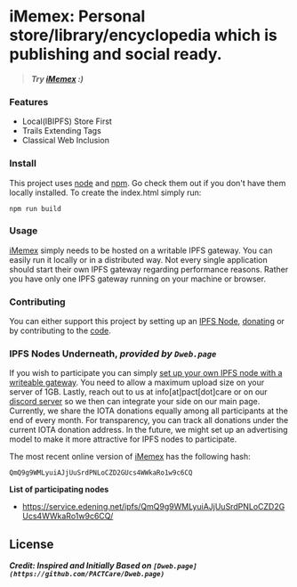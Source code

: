 # iMemex: Personal store/library/encyclopedia which is publishing and social ready.

> **_Try [iMemex](https://service.edening.net/ipfs/QmQ9g9WMLyuiAJjUuSrdPNLoCZD2GUcs4WWkaRo1w9c6CQ/) :)_**

### Features

- Local(IBIPFS) Store First
- Trails Extending Tags
- Classical Web Inclusion

### Install

This project uses [node](http://nodejs.org) and [npm](https://npmjs.com). Go check them out if you don't have them locally installed.
To create the index.html simply run:
```
npm run build
```

### Usage

[iMemex](https://imemex.edening.net) simply needs to be hosted on a writable IPFS gateway. You can easily run it locally or in a distributed way. Not every single application should start their own IPFS gateway regarding performance reasons. Rather you have only one IPFS gateway running on your machine or browser.

### Contributing
You can either support this project by setting up an [IPFS Node](#ipfs-node), [donating](#donate) or by contributing to the [code](#code).

### IPFS Nodes Underneath, _provided by `Dweb.page`_
If you wish to participate you can simply [set up your own IPFS node with a writeable gateway](https://blog.florence.chat/tutorial-host-your-own-ipfs-node-and-help-the-next-generation-of-web-2860eb59e45e). You need to allow a maximum upload size on your server of 1GB. Lastly, reach out to us at info[at]pact[dot]care or on our [discord server](https://discord.gg/VMj7PFN) so we then can integrate your side on our main page. Currently, we share the IOTA donations equally among all participants at the end of every month. For transparency, you can track all donations under the current IOTA donation address. In the future, we might set up an advertising model to make it more attractive for IPFS nodes to participate.

The most recent online version of [iMemex](https://imemex.edening.net) has the following hash:
```
QmQ9g9WMLyuiAJjUuSrdPNLoCZD2GUcs4WWkaRo1w9c6CQ
```
**List of participating nodes**
* https://service.edening.net/ipfs/QmQ9g9WMLyuiAJjUuSrdPNLoCZD2GUcs4WWkaRo1w9c6CQ/

## License
_**Credit: Inspired and Initially Based on `[Dweb.page](https://github.com/PACTCare/Dweb.page)`**_